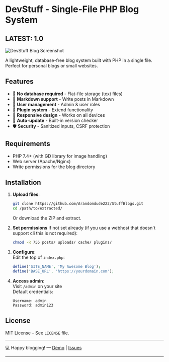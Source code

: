 # DevStuff - Single-File PHP Blog System 
## LATEST: 1.0

![DevStuff Blog Screenshot](https://via.placeholder.com/800x400?text=DevStuff+Blog+Screenshot)

A lightweight, database-free blog system built with PHP in a single file. Perfect for personal blogs or small websites.

## Features

- 🚀 **No database required** - Flat-file storage (text files)  
- 📝 **Markdown support** - Write posts in Markdown  
- 🔐 **User management** - Admin & user roles  
- 🧩 **Plugin system** - Extend functionality  
- 📱 **Responsive design** - Works on all devices  
- 🔄 **Auto-update** - Built-in version checker  
- 🛡️ **Security** - Sanitized inputs, CSRF protection  

## Requirements

- PHP 7.4+ (with GD library for image handling)  
- Web server (Apache/Nginx)  
- Write permissions for the blog directory  

## Installation

1. **Upload files**:

   ```bash
   git clone https://github.com/Arandomdude222/StuffBlogs.git
   cd /path/to/extracted/
   ```
   Or download the ZIP and extract.

2. **Set permissions** if not set already (if you use a webhost that doesn`t  support cli this is not required):

   ```bash
   chmod -R 755 posts/ uploads/ cache/ plugins/
   ```

3. **Configure**:  
   Edit the top of `index.php`:

   ```php
   define('SITE_NAME', 'My Awesome Blog');
   define('BASE_URL', 'https://yourdomain.com');
   ```

4. **Access admin**:  
   Visit `/admin` on your site  
   Default credentials:

   ```
   Username: admin
   Password: admin123
   ```


## License

MIT License – See `LICENSE` file.

---

💻 Happy blogging! — [Demo](https://devstuff.lovestoblog.com) | [Issues](#)

---
